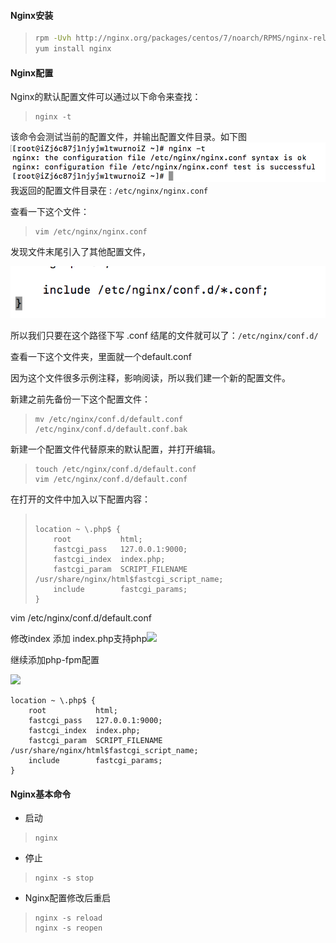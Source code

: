 #### Nginx安装

> ```bash
> rpm -Uvh http://nginx.org/packages/centos/7/noarch/RPMS/nginx-release-centos-7-0.el7.ngx.noarch.rpm
> yum install nginx
> ```

#### Nginx配置

Nginx的默认配置文件可以通过以下命令来查找：

> ```
> nginx -t
> ```

该命令会测试当前的配置文件，并输出配置文件目录。如下图![](/assets/nginx-t.png)我返回的配置文件目录在 : `/etc/nginx/nginx.conf`

查看一下这个文件：

> ```
> vim /etc/nginx/nginx.conf
> ```

发现文件末尾引入了其他配置文件，

![](/assets/nginx-conf-view.png)

所以我们只要在这个路径下写 .conf 结尾的文件就可以了：`/etc/nginx/conf.d/`

查看一下这个文件夹，里面就一个default.conf

因为这个文件很多示例注释，影响阅读，所以我们建一个新的配置文件。

新建之前先备份一下这个配置文件：

> ```
> mv /etc/nginx/conf.d/default.conf /etc/nginx/conf.d/default.conf.bak
> ```

新建一个配置文件代替原来的默认配置，并打开编辑。

> ```
> touch /etc/nginx/conf.d/default.conf
> vim /etc/nginx/conf.d/default.conf
> ```

在打开的文件中加入以下配置内容：

> ```
>
> location ~ \.php$ {
>     root           html;
>     fastcgi_pass   127.0.0.1:9000;
>     fastcgi_index  index.php;
>     fastcgi_param  SCRIPT_FILENAME /usr/share/nginx/html$fastcgi_script_name;
>     include        fastcgi_params;
> }
> ```

vim /etc/nginx/conf.d/default.conf

修改index 添加 index.php支持php![](/assets/nginx.png)

继续添加php-fpm配置

![](/assets/php-fpm.png)

```
location ~ \.php$ {
    root           html;
    fastcgi_pass   127.0.0.1:9000;
    fastcgi_index  index.php;
    fastcgi_param  SCRIPT_FILENAME /usr/share/nginx/html$fastcgi_script_name;
    include        fastcgi_params;
}
```

#### Nginx基本命令

* 启动

> ```
> nginx
> ```

* 停止

> ```
> nginx -s stop
> ```

* Nginx配置修改后重启

> ```
> nginx -s reload
> nginx -s reopen
> ```



